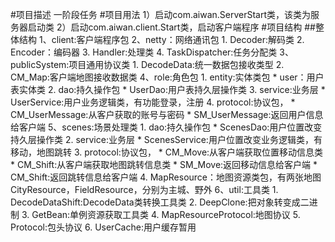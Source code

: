 #项目描述
一阶段任务
#项目用法
1）启动com.aiwan.ServerStart类，该类为服务器启动类
2）启动com.aiwan.client.Start类，启动客户端程序
#项目结构
##整体结构
1、client:客户端程序包
2、netty：网络通讯包
	1. Decoder:解码类
	2. Encoder：编码器
	3. Handler:处理类
	4. TaskDispatcher:任务分配类
3、publicSystem:项目通用协议类
	1. DecodeData:统一数据包接收类型
	2. CM_Map:客户端地图接收数据类
4、role:角色包
    1. entity:实体类包
		* user：用户表实体类
	2. dao:持久操作包
		* UserDao:用户表持久层操作类
	3. service:业务层
		* UserService:用户业务逻辑类，有功能登录，注册
	4. protocol:协议包，
		* CM_UserMessage:从客户获取的账号与密码
		* SM_UserMessage:返回用户信息给客户端
5、scenes:场景处理类
	1. dao:持久操作包
		* ScenesDao:用户位置改变持久层操作类
	2. service:业务层
		* ScenesService:用户位置改变业务逻辑类，有移动，地图跳转
	3. protocol:协议包，
		* CM_Move:从客户端获取位置移动信息类
		* CM_Shift:从客户端获取地图跳转信息类
		* SM_Move:返回移动信息给客户端
		* CM_Shift:返回跳转信息给客户端
	4. MapResource：地图资源类包，有两张地图CityResource，FieldResource，分别为主城、野外
6、util:工具类
	1. DecodeDataShift:DecodeData类转换工具类
	2. DeepClone:把对象转变成二进制
	3. GetBean:单例资源获取工具类
	4. MapResourceProtocol:地图协议
	5. Protocol:包头协议
	6. UserCache:用户缓存暂用